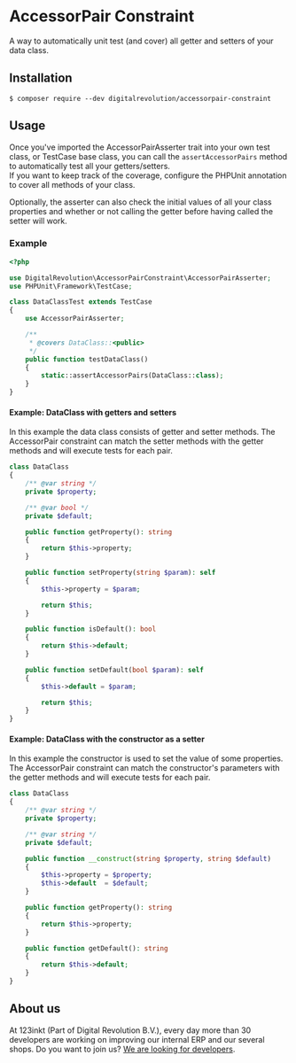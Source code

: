 # AccessorPair Constraint
A way to automatically unit test (and cover) all getter and setters of your data class.

## Installation
```
$ composer require --dev digitalrevolution/accessorpair-constraint
```

## Usage
Once you've imported the AccessorPairAsserter trait into your own test class,
or TestCase base class, you can call the ```assertAccessorPairs``` method to automatically test all your getters/setters.  
If you want to keep track of the coverage, configure the PHPUnit annotation to cover all methods of your class.

Optionally, the asserter can also check the initial values of all your class properties and whether or not calling the getter before having called the setter will work.

### Example
```php
<?php

use DigitalRevolution\AccessorPairConstraint\AccessorPairAsserter;
use PHPUnit\Framework\TestCase;

class DataClassTest extends TestCase
{
    use AccessorPairAsserter;

    /**
     * @covers DataClass::<public>
     */
    public function testDataClass()
    {
        static::assertAccessorPairs(DataClass::class);
    }
}
```

#### Example: DataClass with getters and setters
In this example the data class consists of getter and setter methods.
The AccessorPair constraint can match the setter methods with the getter methods and will execute tests for each pair.
```php
class DataClass
{
    /** @var string */
    private $property;

    /** @var bool */
    private $default;

    public function getProperty(): string
    {
        return $this->property;
    }

    public function setProperty(string $param): self
    {
        $this->property = $param;

        return $this;
    }

    public function isDefault(): bool
    {
        return $this->default;
    }

    public function setDefault(bool $param): self
    {
        $this->default = $param;

        return $this;
    }
}
```

#### Example: DataClass with the constructor as a setter
In this example the constructor is used to set the value of some properties.   
The AccessorPair constraint can match the constructor's parameters with the getter methods and will execute tests for each pair.
```php
class DataClass
{
    /** @var string */
    private $property;

    /** @var string */
    private $default;

    public function __construct(string $property, string $default)
    {
        $this->property = $property;
        $this->default  = $default;
    }

    public function getProperty(): string
    {
        return $this->property;
    }

    public function getDefault(): string
    {
        return $this->default;
    }
}
```

## About us
At 123inkt (Part of Digital Revolution B.V.), every day more than 30 developers are working on improving our internal ERP and our several shops. Do you want to join us? [We are looking for developers](https://www.123inkt.nl/page/werken_ict.html).
